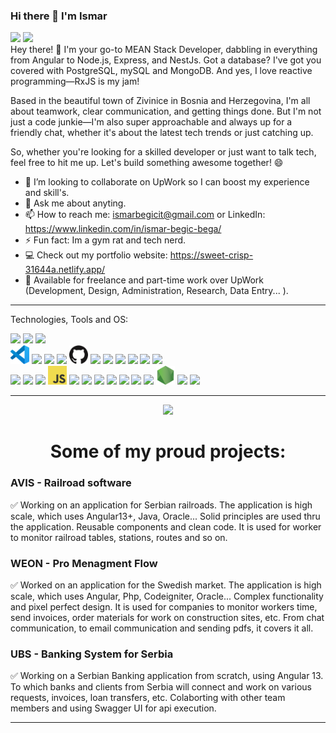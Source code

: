 ### Hi there 👋 I'm Ismar
 <img src="https://www.wildnettechnologies.com/wp-content/uploads/2018/04/mean-stack-2.png" width="200px"> <img src="https://miro.medium.com/max/1200/1*S4-vl5IMSrej6-0r50HD4w.png" width="190px">  <br>
Hey there! 👋 I'm your go-to MEAN Stack Developer, dabbling in everything from Angular to Node.js, Express, and NestJs. Got a database? I've got you covered with PostgreSQL, mySQL and MongoDB. And yes, I love reactive programming—RxJS is my jam!

Based in the beautiful town of Zivinice in Bosnia and Herzegovina, I'm all about teamwork, clear communication, and getting things done. But I'm not just a code junkie—I'm also super approachable and always up for a friendly chat, whether it's about the latest tech trends or just catching up.

So, whether you're looking for a skilled developer or just want to talk tech, feel free to hit me up. Let's build something awesome together! 😄

- 👯 I’m looking to collaborate on UpWork so I can boost my experience and skill's.
- 💬 Ask me about anyting.
- 📫 How to reach me: ismarbegicit@gmail.com or LinkedIn: https://www.linkedin.com/in/ismar-begic-bega/
- ⚡ Fun fact: Im a gym rat and tech nerd.
- :computer: Check out my portfolio website: https://sweet-crisp-31644a.netlify.app/
- :handshake: Available for freelance and part-time work over UpWork (Development, Design, Administration, Research, Data Entry... ).

<hr />

Technologies, Tools and OS:

<img src="https://upload.wikimedia.org/wikipedia/commons/thumb/0/0a/Unofficial_Windows_logo_variant_-_2002%E2%80%932012_%28Multicolored%29.svg/1161px-Unofficial_Windows_logo_variant_-_2002%E2%80%932012_%28Multicolored%29.svg.png" width="30px"> <img src="https://upload.wikimedia.org/wikipedia/commons/thumb/a/ab/Apple-logo.png/640px-Apple-logo.png" width="35px"> <img src="https://1000logos.net/wp-content/uploads/2017/03/LINUX-LOGO.png" width="30px" >     
 <img src="https://raw.githubusercontent.com/github/explore/80688e429a7d4ef2fca1e82350fe8e3517d3494d/topics/visual-studio-code/visual-studio-code.png" margin="10px" width="30px" > 
<img src="https://seeklogo.com/images/P/photoshop-2020-logo-37B02055A4-seeklogo.com.png" width="34px">  <img src="https://upload.wikimedia.org/wikipedia/commons/thumb/c/c2/Adobe_XD_CC_icon.svg/1200px-Adobe_XD_CC_icon.svg.png" width="34px">   <img src="https://git-scm.com/images/logos/downloads/Git-Icon-1788C.png" width="32px" >   <img src="https://raw.githubusercontent.com/github/explore/78df643247d429f6cc873026c0622819ad797942/topics/github/github.png" width="30px" > <img src="https://tortoisesvn.net/assets/img/logo-256x256.png" width="33px">  <img src="https://valiantys.com/app/uploads/2020/08/bitbucket.png" width="30px" >   <img src="https://coryrylan.com/assets/images/posts/types/firebase.svg" width="28px">   <img src="https://res.cloudinary.com/postman/image/upload/t_team_logo/v1629869194/team/2893aede23f01bfcbd2319326bc96a6ed0524eba759745ed6d73405a3a8b67a8" width="30px" >  <img src="https://www.docker.com/wp-content/uploads/2022/03/Moby-logo.png" width="42px">    <img src="https://upload.wikimedia.org/wikipedia/commons/thumb/d/db/Npm-logo.svg/540px-Npm-logo.svg.png" width="50px">   <br>
 <img src="https://upload.wikimedia.org/wikipedia/commons/thumb/3/38/HTML5_Badge.svg/1024px-HTML5_Badge.svg.png" width="30px" >  <img src="https://static.cdnlogo.com/logos/c/18/css.svg" width="26px" >  <img src="https://seeklogo.com/images/B/bootstrap-logo-3C30FB2A16-seeklogo.com.png" width="30px">  <img src="https://raw.githubusercontent.com/github/explore/80688e429a7d4ef2fca1e82350fe8e3517d3494d/topics/javascript/javascript.png" width="30px" >  <img src="https://upload.wikimedia.org/wikipedia/commons/thumb/4/4c/Typescript_logo_2020.svg/1024px-Typescript_logo_2020.svg.png" width="30px" >  <img src="https://upload.wikimedia.org/wikipedia/commons/4/4f/NativeScript_logo.png" width="30px" >  <img src="https://upload.wikimedia.org/wikipedia/commons/thumb/2/29/Postgresql_elephant.svg/1200px-Postgresql_elephant.svg.png" width="33px">  <img src="https://upload.wikimedia.org/wikipedia/commons/thumb/c/cf/Angular_full_color_logo.svg/640px-Angular_full_color_logo.svg.png" width="35px" >  <img src="https://rxjs.dev/assets/images/favicons/favicon-192x192.png" width="33px" >   <img src="https://assets.website-files.com/61ca3f775a79ec5f87fcf937/6202fcdee5ee8636a145a41b_1234.png" width="43px">   <img src="https://upload.wikimedia.org/wikipedia/commons/a/a8/NestJS.svg" width="30px" >    <img src="https://raw.githubusercontent.com/github/explore/80688e429a7d4ef2fca1e82350fe8e3517d3494d/topics/nodejs/nodejs.png" width="30px" >   <img src="https://static.cdnlogo.com/logos/m/10/mysql.svg" width="39px" >  <img src="https://img.icons8.com/color/480/mongodb.png" width="39px" > 

<hr />
<div align="center">
<img src="https://media2.giphy.com/media/qgQUggAC3Pfv687qPC/giphy.gif?cid=790b761165b18d9d064bebd20cd55f15895175b4e5e7f22e&rid=giphy.gif&ct=g" width="300px"  ">
</div>

<div align="center">
  <h1>Some of my proud projects: </h1>
</div>
                   <div>
  <h3>AVIS - Railroad software</h3>
 <p>✅ Working on an application for Serbian railroads. The application is high scale, which uses Angular13+, Java, Oracle...
Solid principles are used thru the application. Reusable components and clean code.
It is used for worker to monitor railroad tables, stations, routes and so on.</p>
 </div>
 <div>
  <h3>WEON - Pro Menagment Flow</h3>
 <p>✅ Worked on an application for the Swedish market. The application is high scale, which uses Angular, Php, Codeigniter, Oracle...
Complex functionality and pixel perfect design.
It is used for companies to monitor workers time, send invoices, order materials for work on construction sites, etc. From chat communication, to email communication and sending pdfs, it covers it all.</p>
 </div>
  <div>
  <h3>UBS - Banking System for Serbia</h3>
 <p>✅ Working on a Serbian Banking application from scratch, using Angular 13. To which banks and clients from Serbia will connect and work on various requests, invoices, loan transfers, etc.
Colaborting with other team members and using Swagger UI for api execution.</p>
 </div>

<hr />



